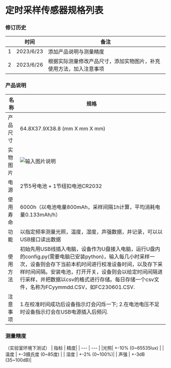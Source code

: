﻿# 定时采样传感器规格列表

### 修订历史
|  | 时间| 备注|
| --- | --- | --- |
| 1 | 2023/6/23 | 添加产品说明与测量精度|
| 2 | 2023/6/26 | 根据实际测量修改产品尺寸，添加实物图片，补充使用方法，加入注意事项 |


### 产品说明
| 名称 | 规格|
| --- | --- |
| 产品尺寸 | 64.8X37.9X38.8 (mm X mm X mm) | 
| 实物图片 |![输入图片说明](/imgs/device.jpg) |
| 电源 | 2节5号电池 + 1节纽扣电池CR2032 |
| 使用寿命 | 6000h（以电池电量800mAh，采样间隔1h计算，平均消耗电量0.133mAh/h）
| 功能 | 以指定频率测量光照，温度，湿度，声强数据，并记录，可以以USB接口读出数据|
| 使用方法 | 初始先用USB线插入电脑，设备作为U盘接入电脑，运行U盘内的config.py(需要电脑已安装python)，输入每几小时采样一次，设备则会存下当前本机时间进行校准设备时间，以及存下采样时间间隔。安装电池，打开开关，设备则会以给定时间间隔进行采样，并把数据以csv的格式进行存储。每日存储一个csv文件，名称为FCyymmdd.CSV，如FC230601.CSV.|
|注意事项| 1.在校准时间成功后设备指示灯会闪烁一下; 2.在电池电压不足时设备指示灯会在USB电源插入后频闪.|

### 测量精度
（实验室环境下测试）
| 指标 | 精度|
| --- | --- |
|光照| +-10% (0~65535lux) |
| 温度 | +-3摄氏度 (0~85度) |
| 湿度 | +-2% (0~100%)|
| 声强 | +-3dB (35~100dB)|





